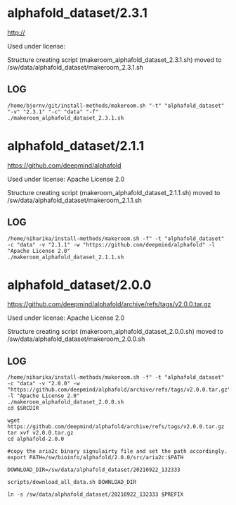 alphafold_dataset/2.3.1
========================

<http://>

Used under license:



Structure creating script (makeroom_alphafold_dataset_2.3.1.sh) moved to /sw/data/alphafold_dataset/makeroom_2.3.1.sh

LOG
---

    /home/bjornv/git/install-methods/makeroom.sh "-t" "alphafold_dataset" "-v" "2.3.1" "-c" "data" "-f"
    ./makeroom_alphafold_dataset_2.3.1.sh
alphafold_dataset/2.1.1
========================

<https://github.com/deepmind/alphafold>

Used under license:
Apache License 2.0


Structure creating script (makeroom_alphafold_dataset_2.1.1.sh) moved to /sw/data/alphafold_dataset/makeroom_2.1.1.sh

LOG
---

    /home/niharika/install-methods/makeroom.sh -f" -t "alphafold_dataset" -c "data" -v "2.1.1" -w "https://github.com/deepmind/alphafold" -l "Apache License 2.0"
    ./makeroom_alphafold_dataset_2.1.1.sh
alphafold_dataset/2.0.0
========================

<https://github.com/deepmind/alphafold/archive/refs/tags/v2.0.0.tar.gz>

Used under license:
Apache License 2.0


Structure creating script (makeroom_alphafold_dataset_2.0.0.sh) moved to /sw/data/alphafold_dataset/makeroom_2.0.0.sh

LOG
---

    /home/niharika/install-methods/makeroom.sh -f" -t "alphafold_dataset" -c "data" -v "2.0.0" -w "https://github.com/deepmind/alphafold/archive/refs/tags/v2.0.0.tar.gz" -l "Apache License 2.0"
    ./makeroom_alphafold_dataset_2.0.0.sh
    cd $SRCDIR

    wget https://github.com/deepmind/alphafold/archive/refs/tags/v2.0.0.tar.gz
    tar xvf v2.0.0.tar.gz
    cd alphafold-2.0.0

    #copy the aria2c binary signulairty file and set the path accordingly.
    export PATH=/sw/bioinfo/alphafold/2.0.0/src/aria2c:$PATH

    DOWNLOAD_DIR=/sw/data/alphafold_dataset/20210922_132333
    
    scripts/download_all_data.sh DOWNLOAD_DIR 

    ln -s /sw/data/alphafold_dataset/20210922_132333 $PREFIX
